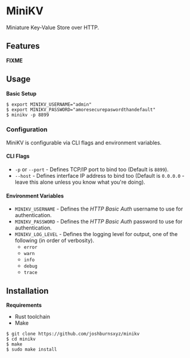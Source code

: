 # MiniKV

Miniature Key-Value Store over HTTP.

## Features

__FIXME__

## Usage

**Basic Setup**

``` shell
$ export MINIKV_USERNAME="admin"
$ export MINIKV_PASSWORD="amoresecurepaswordthandefault"
$ minikv -p 8899
```

### Configuration

MiniKV is configurable via CLI flags and environment variables.

#### CLI Flags

- `-p` or `--port` - Defines TCP/IP port to bind too (Default is `8899`).
- `--host` - Defines interface IP address to bind too (Default is `0.0.0.0` - leave this alone unless you know what you're doing).

#### Environment Variables

- `MINIKV_USERNAME` - Defines the *HTTP Basic Auth* username to use for authentication.
- `MINIKV_PASSWORD` - Defines the *HTTP Basic Auth* password to use for authentication.
- `MINIKV_LOG_LEVEL` - Defines the logging level for output, one of the following (in order of verbosity).
  - `error`
  - `warn`
  - `info`
  - `debug`
  - `trace`

## Installation

**Requirements**

- Rust toolchain
- Make

``` shell
$ git clone https://github.com/joshburnsxyz/minikv
$ cd minikv
$ make
$ sudo make install
```

